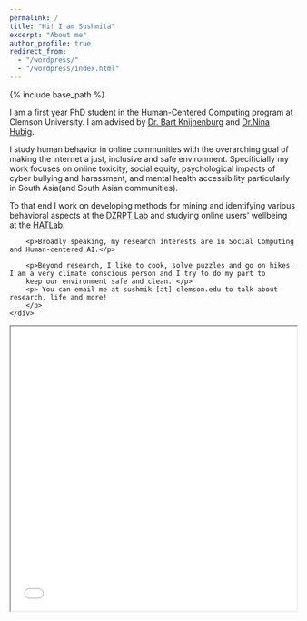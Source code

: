 ```yaml
---
permalink: /
title: "Hi! I am Sushmita"
excerpt: "About me"
author_profile: true
redirect_from: 
  - "/wordpress/"
  - "/wordpress/index.html"
---
```


{% include base_path %}



<div class="container">
    <div class="col-sm-12 col-md-6 col-lg-9 pt-4">
        <p>I am a first year PhD student in the Human-Centered Computing program at Clemson University. I am advised by <u><a href = "https://www.usabart.nl/portfolio/#home.html">Dr. Bart Knijnenburg</a></u> and <u><a href = "https://sites.google.com/view/dzrpt-lab/about?authuser=0">Dr.Nina Hubig</a></u>.
        </p>
        <p>
        I study human behavior in online communities with the overarching goal of making the internet a just, inclusive and safe environment. Specificially my work focuses on online toxicity, social equity, psychological impacts of cyber bullying and harassment, and mental health accessibility particularly in South Asia(and South Asian communities). </p>
		<p>
		To that end I work on developing methods for mining and identifying various behavioral aspects at the <u><a href = "https://sites.google.com/view/dzrpt-lab/projects?authuser=0">DZRPT Lab</a></u> and studying online users' wellbeing at the <u><a href = "http://www.hatlab.org/">HATLab</a></u>. </p>
		
		<p>Broadly speaking, my research interests are in Social Computing and Human-centered AI.</p>
        
		<p>Beyond research, I like to cook, solve puzzles and go on hikes. I am a very climate conscious person and I try to do my part to 
		keep our environment safe and clean. </p>
        <p> You can email me at sushmik [at] clemson.edu to talk about research, life and more!  
		</p>
    </div>
</div>

<iframe src="/D:/git projects/SushmitalKhan.github.io/_pages/khan_cv.pdf" width="100%" height="500px">
</iframe>
